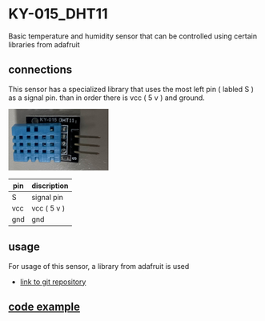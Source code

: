 # KY-015_DHT11

Basic temperature and humidity sensor that can be controlled using certain libraries from adafruit

## connections

This sensor has a specialized library that uses the most left pin ( labled S )
as a signal pin. than in order there is vcc ( 5 v ) and ground.

<img src="../../Photos/KY-015 DHT11_1.jpg" alt="KY-015 DHT11" width="200">  

| pin | discription |
|-----|-------------|
| S | signal pin |
| vcc | vcc ( 5 v ) |
| gnd | gnd |

## usage

For usage of this sensor, a library from adafruit is used
- [ link to git repository ](https://github.com/adafruit/DHT-sensor-library)

## [code example](./KY-015_DHT11.ino)
